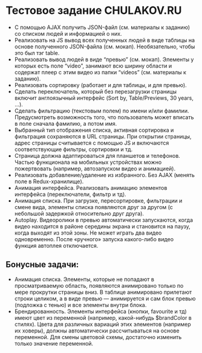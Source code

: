 # Тестовое задание CHULAKOV.RU



- С помощью AJAX получить JSON-файл (см. материалы к заданию) со списком людей и информацией о них.
- Реализовать на JS вывод всех полученных людей в виде таблицы на основе полученного JSON-файла (см. мокап). Необязательно, чтобы это был тэг table.
- Реализовать вывод людей в виде “превью” (см. мокап). Элементы у которых есть поле “video”, занимают всю ширину области и содержат плеер с этим видео из папки “videos” (см. материалы к заданию).
- Реализовать сортировку (работает и для таблицы, и для превью).
- Сделать переключатель, который без перезагрузки страницы включит англоязычный интерфейс (Sort by, Table/Previews, 30 years, ...).
- Сделать фильтрацию (текстовым полем) по имени и/или фамилии. Предусмотреть возможность того, что пользователь может вписать в поле сначала фамилию, а потом имя.
- Выбранный тип отображения списка, активная сортировка и фильтрация сохраняются в URL страницы. При открытии страницы, адрес страницы считывается с помощью JS и включаются соответствующие фильтры, сортировки и тд.
- Страница должна адаптироваться для планшетов и телефонов. Частью функционала на мобильных устройствах можно пожертвовать (например, автозапуском видео и анимацией).
- Реализовать добавление/удаление из избранного. Без AJAX (менять поле в Redux-хранилище).
- Анимация интерфейса. Реализовать анимацию элементов интерфейса (переключатели, фильтр и тд). 
- Анимация списка. При загрузке, пересортировке, фильтрации и смене вида, элементы списка появляются друг за другом (с небольшой задержкой относительно друг друга).
- Autoplay. Видеоролики в превью автоматически запускаются, когда видео находится в районе середины экрана и становится на паузу, когда выходят из этой зоны. Не может играть два видео одновременно. После «ручного» запуска какого-либо видео функция автоплея отключается.

## Бонусные задачи:
- Анимация списка. Элементы, которые не попадают в просматриваемую область, появляются анимировано только по мере прокрутки страницы вниз. В таблице анимировано прилетают строки целиком, а в виде превью — анимируется и сам блок превью (подложка с тенью) и все элементы внутри блока.
- Брендированность. Элементы интерфейса (кнопки, favourite и тд) имеют цвет из переменной (например, какой-нибудь $brandColor в стилях). Цвета для различных вариаций этих элементов (например их ховеры), должны автоматически рассчитываться на основе переменной. Для смены цветовой схемы, достаточно изменить только значение переменной.


